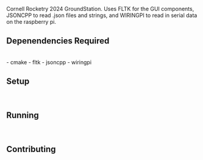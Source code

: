 Cornell Rocketry 2024 GroundStation. Uses FLTK for the GUI components, JSONCPP to read .json files and strings, and WIRINGPI to read in serial data on the raspberry pi. 

<h2>Depenendencies Required</h2> <br> 
- cmake
- fltk
- jsoncpp
- wiringpi
<h2>Setup</h2> <br>
<h2>Running</h2><br>
<h2>Contributing</h2><br>
